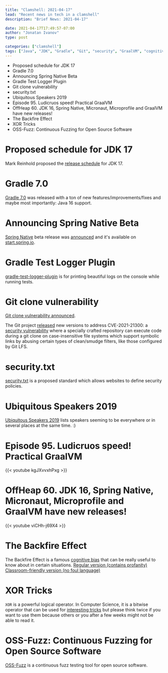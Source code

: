 ```yaml
---
title: "Clamshell: 2021-04-17"
lead: "Recent news in tech in a clamshell"
description: "Brief News: 2021-04-17"

date: 2021-04-17T17:49:57-07:00
author: "Jonatan Ivanov"
type: post

categories: ["clamshell"]
tags: ["Java", "JDK", "Gradle", "Git", "security", "GraalVM", "cognitive biases", "XOR", "fuzzing", "testing"]
---
```


- Proposed schedule for JDK 17
- Gradle 7.0
- Announcing Spring Native Beta
- Gradle Test Logger Plugin
- Git clone vulnerability
- security.txt
- Ubiquitous Speakers 2019
- Episode 95. Ludicruos speed! Practical GraalVM
- OffHeap 60. JDK 16, Spring Native, Micronaut, Microprofile and GraalVM have new releases!
- The Backfire Effect
- XOR Tricks
- OSS-Fuzz: Continuous Fuzzing for Open Source Software

<!--more-->

# Proposed schedule for JDK 17
Mark Reinhold proposed the [release schedule](https://mail.openjdk.java.net/pipermail/jdk-dev/2021-March/005266.html) for JDK 17.

# Gradle 7.0
[Gradle 7.0](https://docs.gradle.org/7.0/release-notes.html) was released with a ton of new features/improvements/fixes and maybe most importantly: Java 16 support.

# Announcing Spring Native Beta
[Spring Native](https://github.com/spring-projects-experimental/spring-native) beta release was [announced](https://spring.io/blog/2021/03/11/announcing-spring-native-beta) and it's available on [start.spring.io](https://start.spring.io/).

# Gradle Test Logger Plugin
[gradle-test-logger-plugin](https://github.com/radarsh/gradle-test-logger-plugin) is for printing beautiful logs on the console while running tests.

# Git clone vulnerability
[Git clone vulnerability announced](https://github.blog/2021-03-09-git-clone-vulnerability-announced/).

The Git project [released](https://lore.kernel.org/git/xmqqim6019yd.fsf@gitster.c.googlers.com/) new versions to address CVE-2021-21300: a [security vulnerability](https://github.com/git/git/security/advisories/GHSA-8prw-h3cq-mghm) where a specially crafted repository can execute code during a git clone on case-insensitive file systems which support symbolic links by abusing certain types of clean/smudge filters, like those configured by Git LFS.

# security.txt
[security.txt](https://securitytxt.org/) is a proposed standard which allows websites to define security policies.

# Ubiquitous Speakers 2019
[Ubiquitous Speakers 2019](https://www.javaspecialists.eu/talks/ubiquitous/2019/) lists speakers seeming to be everywhere or in several places at the same time. :)

# Episode 95. Ludicruos speed! Practical GraalVM
{{< youtube kgJXvvxhPxg >}}
<br>

# OffHeap 60. JDK 16, Spring Native, Micronaut, Microprofile and GraalVM have new releases!
{{< youtube viCHh-j69X4 >}}
<br>

# The Backfire Effect
The Backfire Effect is a famous [cognitive bias](https://yourbias.is/) that can be really useful to know about in certain situations. 
[Regular version (contains profanity)](https://theoatmeal.com/comics/believe)
[Classroom-friendly version (no foul language)](https://theoatmeal.com/comics/believe_clean)

# XOR Tricks
`XOR` is a powerful logical operator. In Computer Science, it is a bitwise operator that can be used for [interesting tricks](https://florian.github.io/xor-trick/) but please think twice if you want to use them because others or you after a few weeks might not be able to read it.

# OSS-Fuzz: Continuous Fuzzing for Open Source Software
[OSS-Fuzz](https://github.com/google/oss-fuzz) is a continuous fuzz testing tool for open source software.
